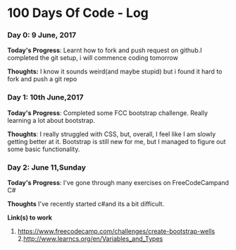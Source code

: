 # 100 Days Of Code - Log

### Day 0: 9 June, 2017


**Today's Progress**: Learnt how to fork and push request on github.I completed the git setup, i will commence coding tomorrow

**Thoughts:** I know it sounds weird(and  maybe stupid) but i found it hard to fork and push a git repo



### Day 1: 10th June,2017 


**Today's Progress**: Completed some FCC bootstrap challenge. Really learning a lot about bootstrap.

**Thoughts**: I really struggled with CSS, but, overall, I feel like I am slowly getting better at it. Bootstrap is still new for me, but I managed to figure out some basic functionality.




### Day 2: June 11,Sunday

**Today's Progress**: I've gone through many exercises on FreeCodeCampand C#

**Thoughts** I've recently started c#and its a bit difficult.

**Link(s) to work**
1. https://www.freecodecamp.com/challenges/create-bootstrap-wells
2.http://www.learncs.org/en/Variables_and_Types
